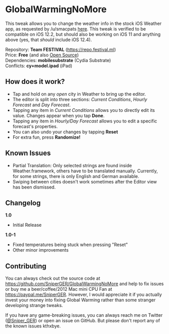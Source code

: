 # GlobalWarmingNoMore

This tweak allows you to change the weather info in the stock iOS Weather app, as requested by /u/smacpats [here](https://www.reddit.com/r/jailbreak/comments/cncza1/request_tweak_that_lets_you_change_the_values_in/). This tweak is verified to be compatible on iOS 12.2, but should also be working on iOS 11 and anything above (yes, that *should* include iOS 12.4).

Repository: **Team FESTIVAL** (https://repo.festival.ml)  
Price: **Free** (and also [Open Source](https://github.com/SniperGER/GlobalWarmingNoMore))  
Dependencies: **mobilesubstrate** (Cydia Substrate)  
Conflicts: **cy+model.ipad** (iPad)


## How does it work?
* Tap and hold on any *open* city in Weather to bring up the editor.  
* The editor is split into three sections: *Current Conditions*, *Hourly Forecast* and *Day Forecast*.  
* Tapping any item in *Current Conditions* allows you to directly edit its value. Changes appear when you tap **Done**.  
* Tapping any item in *Hourly/Day Forecast* allows you to edit a specific forecast's properties.  
* You can also undo your changes by tapping **Reset**  
* For extra fun, press **Randomize!**

## Known Issues
* Partial Translation: Only selected strings are found inside Weather.framework, others have to be translated manually. Currently, for some strings, there is only English and German available.  
* Swiping between cities doesn't work sometimes after the Editor view has been dismissed.

## Changelog
**1.0**  

* Initial Release  

**1.0-1**  

* Fixed temperatures being stuck when pressing "Reset"  
* Other minor improvements


## Contributing
You can always check out the source code at https://github.com/SniperGER/GlobalWarmingNoMore and help to fix issues or buy me a beer/coffee/2012 Mac mini CPU Fan at https://paypal.me/SniperGER. However, I would appreciate it if you actually invest your money into fixing Global Warming rather than some stranger developing strange tweaks.

If you have any game-breaking issues, you can always reach me on Twitter ([@Sniper_GER](https://twitter.com/Sniper_GER)) or open an issue on GitHub. But please don't report any of the known issues kthxbye.